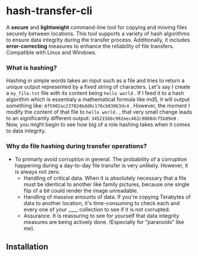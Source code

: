 # hash-transfer-cli
A **secure** and **lightweight** command-line tool for copying and moving files securely between locations. This tool supports a variety of hash algorithms to ensure data integrity during the transfer process. 
Additionally, it includes **error-correcting** measures to enhance the reliability of file transfers. Compatible with Linux and Windows.

### What is hashing?
Hashing in simple words takes an input such as a file and tries to return a unique output represented by a fixed string of characters. Let's say I create a  `my_file.txt`  file with its content being  `hello world` . If I feed it to a hash algorithm which is essentialy a mathematical formula like md5, it will output something like:  `6f5902ac237024bdd0c176cb93063dc4` . However, the moment I modify the content of that file to  `hello world.` , that very small change leads to an significantly different output:  `34521560c992eec462c9080dcf5b89e0` . Now, you might begin to see how big of a role hashing takes when it comes to data integrity.

### Why do file hashing during transfer operations? 
- To primarly avoid corruption in general. The probability of a corruption happening during a day-to-day file transfer is very unlikely. However, it is always not zero.
  - Handling of critical data. When it is absolutely necessary that a file must be identical to another like family pictures, because one single flip of a bit could render the image unreadable.
  - Handling of massive amounts of data. If you're copying Terabytes of data to another location, it's time-consuming to check each and every one of your ____ collection to see if it is not corrupted.
  - Assurance. It is reassuring to see for yourself that data integrity measures are being actively done. (Especially for "paranoids" like me).

## Installation
